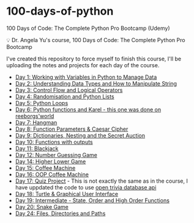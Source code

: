 # 100-days-of-python

100 Days of Code: The Complete Python Pro Bootcamp (Udemy)

💡 Dr. Angela Yu's course, 100 Days of Code: The Complete Python Pro Bootcamp

I've created this repository to force myself to finish this course, I'll be uploading the notes and projects for each day of the course.

- [Day 1: Working with Variables in Python to Manage Data](https://github.com/xbjavier/100-days-of-python/tree/main/Day01)
- [Day 2: Understanding Data Types and How to Manipulate String](https://github.com/xbjavier/100-days-of-python/tree/main/Day02)
- [Day 3: Control Flow and Logical Operators](https://github.com/xbjavier/100-days-of-python/tree/main/Day03)
- [Day 4: Randomisation and Python Lists](https://github.com/xbjavier/100-days-of-python/tree/main/Day04)
- [Day 5: Python Loops](https://github.com/xbjavier/100-days-of-python/tree/main/Day05)
- [Day 6: Python functions and Karel - this one was done on reeborgs'world](https://reeborg.ca/reeborg.html?lang=en&mode=python&menu=worlds%2Fmenus%2Freeborg_intro_en.json&name=Maze&url=worlds%2Ftutorial_en%2Fmaze1.json)
- [Day 7: Hangman](https://github.com/xbjavier/100-days-of-python/tree/main/Day07)
- [Day 8: Function Parameters & Caesar Cipher](https://github.com/xbjavier/100-days-of-python/tree/main/Day08)
- [Day 9: Dictionaries, Nesting and the Secret Auction](https://github.com/xbjavier/100-days-of-python/tree/main/Day09)
- [Day 10: Functions with outputs](https://github.com/xbjavier/100-days-of-python/tree/main/Day10)
- [Day 11: Blackjack](https://github.com/xbjavier/100-days-of-python/tree/main/Day11)
- [Day 12: Number Guessing Game](https://github.com/xbjavier/100-days-of-python/tree/main/Day12)
- [Day 14: Higher Lower Game](https://github.com/xbjavier/100-days-of-python/tree/main/Day14)
- [Day 15: Coffee Machine](https://github.com/xbjavier/100-days-of-python/tree/main/Day15)
- [Day 16: OOP Coffee Machine](https://github.com/xbjavier/100-days-of-python/tree/main/Day16)
- [Day 17: Quiz Project](https://github.com/xbjavier/100-days-of-python/tree/main/Day17) - This is not exactly the same as in the course, I have uppdated the code to use [open trivia database api](https://opentdb.com/api_config.php)
- [Day 18: Turtle & Graphical User Interface](https://github.com/xbjavier/100-days-of-python/tree/main/Day18)
- [Day 19: Intermediate - State, Order and High Order Functions](https://github.com/xbjavier/100-days-of-python/tree/main/Day19)
- [Day 20: Snake Game](https://github.com/xbjavier/100-days-of-python/tree/main/Day20)
- [Day 24: Files, Directories and Paths](https://github.com/xbjavier/100-days-of-python/tree/main/Day24)